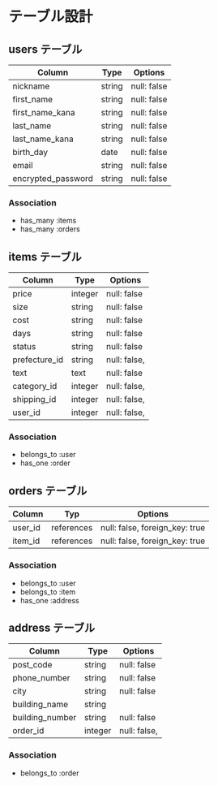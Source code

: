 # テーブル設計

## users テーブル

| Column             | Type   | Options     |
| ------------------ | ------ | ----------- |
| nickname           | string | null: false |
| first_name         | string | null: false |
| first_name_kana    | string | null: false |
| last_name          | string | null: false |
| last_name_kana     | string | null: false |
| birth_day          | date   | null: false |
| email              | string | null: false |
| encrypted_password | string | null: false |


### Association

- has_many :items
- has_many :orders

## items テーブル

| Column        | Type    | Options                        |
| ------------- | ------- | ------------------------------ |
| price         | integer | null: false                    |
| size          | string  | null: false                    |
| cost          | string  | null: false                    |
| days          | string  | null: false                    |
| status        | string  | null: false                    |
| prefecture_id | string  | null: false,                   |
| text          | text    | null: false                    |
| category_id   | integer | null: false,                   |
| shipping_id   | integer | null: false,                   |
| user_id       | integer | null: false,                   |


### Association

- belongs_to :user
- has_one :order

##  orders テーブル

| Column  | Typ        | Options                        |
| ------- | ---------- | ------------------------------ |
| user_id | references | null: false, foreign_key: true |
| item_id | references | null: false, foreign_key: true |

### Association

- belongs_to :user
- belongs_to :item
- has_one :address

## address テーブル

| Column          | Type    | Options                        |
| --------------  | ------- | ------------------------------ |
| post_code       | string  | null: false                    |
| phone_number    | string  | null: false                    |
| city            | string  | null: false                    |
| building_name   | string  |                                |
| building_number | string  | null: false                    |
| order_id        | integer | null: false,                   |

### Association

- belongs_to :order
